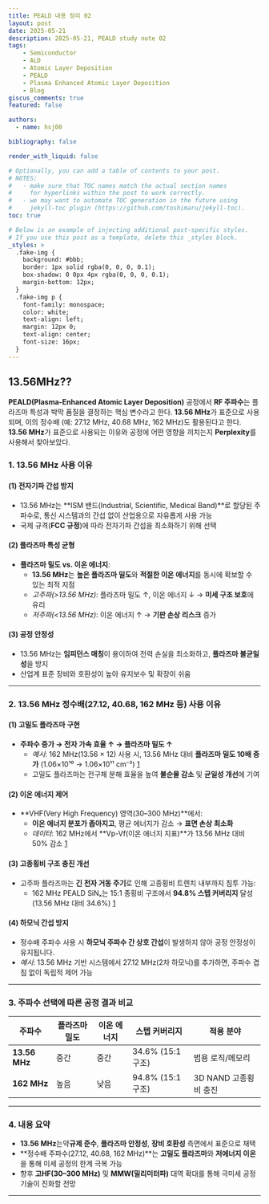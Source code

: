 ```yaml
---
title: PEALD 내용 정리 02
layout: post
date: 2025-05-21
description: 2025-05-21, PEALD study note 02
tags:
    - Semiconductor
    - ALD
    - Atomic Layer Deposition
    - PEALD
    - Plasma Enhanced Atomic Layer Deposition
    - Blog
giscus_comments: true
featured: false

authors:
  - name: hsj00

bibliography: false

render_with_liquid: false

# Optionally, you can add a table of contents to your post.
# NOTES:
#   - make sure that TOC names match the actual section names
#     for hyperlinks within the post to work correctly.
#   - we may want to automate TOC generation in the future using
#     jekyll-toc plugin (https://github.com/toshimaru/jekyll-toc).
toc: true

# Below is an example of injecting additional post-specific styles.
# If you use this post as a template, delete this _styles block.
_styles: >
  .fake-img {
    background: #bbb;
    border: 1px solid rgba(0, 0, 0, 0.1);
    box-shadow: 0 0px 4px rgba(0, 0, 0, 0.1);
    margin-bottom: 12px;
  }
  .fake-img p {
    font-family: monospace;
    color: white;
    text-align: left;
    margin: 12px 0;
    text-align: center;
    font-size: 16px;
  }
---
```


## **13.56MHz??**
**PEALD(Plasma-Enhanced Atomic Layer Deposition)** 공정에서 **RF 주파수**는 플라즈마 특성과 박막 품질을 결정하는 핵심 변수라고 한다. **13.56 MHz**가 표준으로 사용되며, 이의 정수배 (예: 27.12 MHz, 40.68 MHz, 162 MHz)도 활용된다고 한다. **13.56 MHz**가 표준으로 사용되는 이유와 공정에 어떤 영향을 끼치는지 **Perplexity**를 사용해서 찾아보았다.

### **1. 13.56 MHz 사용 이유**
#### **(1) 전자기파 간섭 방지**  
- 13.56 MHz는 **ISM 밴드(Industrial, Scientific, Medical Band)**로 할당된 주파수로, 통신 시스템과의 간섭 없이 산업용으로 자유롭게 사용 가능
- 국제 규격(**FCC 규정**)에 따라 전자기파 간섭을 최소화하기 위해 선택

#### **(2) 플라즈마 특성 균형**  
- **플라즈마 밀도 vs. 이온 에너지**:  
  - **13.56 MHz**는 **높은 플라즈마 밀도**와 **적절한 이온 에너지**를 동시에 확보할 수 있는 최적 지점
  - *고주파(>13.56 MHz)*: 플라즈마 밀도 ↑, 이온 에너지 ↓ → **미세 구조 보호**에 유리
  - *저주파(<13.56 MHz)*: 이온 에너지 ↑ → **기판 손상 리스크** 증가

#### **(3) 공정 안정성**  
- 13.56 MHz는 **임피던스 매칭**이 용이하여 전력 손실을 최소화하고, **플라즈마 불균일성**을 방지
- 산업계 표준 장비와 호환성이 높아 유지보수 및 확장이 쉬움

---

### **2. 13.56 MHz 정수배(27.12, 40.68, 162 MHz 등) 사용 이유**
#### **(1) 고밀도 플라즈마 구현**  
- **주파수 증가 → 전자 가속 효율 ↑ → 플라즈마 밀도 ↑**  
  - *예시*: 162 MHz(13.56 × 12) 사용 시, 13.56 MHz 대비 **플라즈마 밀도 10배 증가** (1.06×10¹⁰ → 1.06×10¹¹ cm⁻³) [1]
  - 고밀도 플라즈마는 전구체 분해 효율을 높여 **불순물 감소** 및 **균일성 개선**에 기여

#### **(2) 이온 에너지 제어**  
- **VHF(Very High Frequency) 영역(30–300 MHz)**에서:  
  - **이온 에너지 분포가 좁아지고**, 평균 에너지가 감소 → **표면 손상 최소화**
  - *데이터*: 162 MHz에서 **Vp-Vf(이온 에너지 지표)**가 13.56 MHz 대비 50% 감소 [1]

#### **(3) 고종횡비 구조 충진 개선**  
- 고주파 플라즈마는 **긴 전자 거동 주기**로 인해 고종횡비 트렌치 내부까지 침투 가능:  
  - 162 MHz PEALD SiNₓ는 15:1 종횡비 구조에서 **94.8% 스텝 커버리지** 달성 (13.56 MHz 대비 34.6%) [1]

#### **(4) 하모닉 간섭 방지**  
- 정수배 주파수 사용 시 **하모닉 주파수 간 상호 간섭**이 발생하지 않아 공정 안정성이 유지됩니다.  
- *예시*: 13.56 MHz 기반 시스템에서 27.12 MHz(2차 하모닉)를 추가하면, 주파수 겹침 없이 독립적 제어 가능

---

### **3. 주파수 선택에 따른 공정 결과 비교**

| **주파수**    | **플라즈마 밀도** | **이온 에너지** | **스텝 커버리지** | **적용 분야**         |
| ------------- | ----------------- | --------------- | ----------------- | --------------------- |
| **13.56 MHz** | 중간              | 중간            | 34.6% (15:1 구조) | 범용 로직/메모리      |
| **162 MHz**   | 높음              | 낮음            | 94.8% (15:1 구조) | 3D NAND 고종횡비 충진 |

---

### **4. 내용 요약**
- **13.56 MHz**는약**규제 준수**, **플라즈마 안정성**, **장비 호환성** 측면에서 표준으로 채택
- **정수배 주파수(27.12, 40.68, 162 MHz)**는 **고밀도 플라즈마**와 **저에너지 이온**을 통해 미세 공정의 한계 극복 가능
- 향후 **고HF(30–300 MHz)** 및 **MMW(밀리미터파)** 대역 확대를 통해 극미세 공정 기술이 진화할 전망

---
[1]: https://pubmed.ncbi.nlm.nih.gov/32942270/